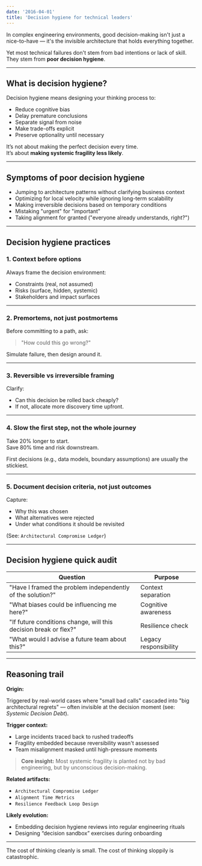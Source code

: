 ```yaml
---
date: '2016-04-01'
title: 'Decision hygiene for technical leaders'
---
```


In complex engineering environments, good decision-making isn't just a nice-to-have — it's the invisible architecture that holds everything together.

Yet most technical failures don't stem from bad intentions or lack of skill.  
They stem from **poor decision hygiene**.

---

## What is decision hygiene?

Decision hygiene means designing your thinking process to:

- Reduce cognitive bias  
- Delay premature conclusions  
- Separate signal from noise  
- Make trade-offs explicit  
- Preserve optionality until necessary

It’s not about making the perfect decision every time.  
It’s about **making systemic fragility less likely**.

---

## Symptoms of poor decision hygiene

- Jumping to architecture patterns without clarifying business context
- Optimizing for local velocity while ignoring long-term scalability
- Making irreversible decisions based on temporary conditions
- Mistaking "urgent" for "important"
- Taking alignment for granted ("everyone already understands, right?")

---

## Decision hygiene practices

### 1. **Context before options**
Always frame the decision environment:
- Constraints (real, not assumed)
- Risks (surface, hidden, systemic)
- Stakeholders and impact surfaces

---

### 2. **Premortems, not just postmortems**
Before committing to a path, ask:
> "How could this go wrong?"

Simulate failure, then design around it.

---

### 3. **Reversible vs irreversible framing**
Clarify:
- Can this decision be rolled back cheaply?
- If not, allocate more discovery time upfront.

---

### 4. **Slow the first step, not the whole journey**
Take 20% longer to start.  
Save 80% time and risk downstream.

First decisions (e.g., data models, boundary assumptions) are usually the stickiest.

---

### 5. **Document decision criteria, not just outcomes**
Capture:
- Why this was chosen
- What alternatives were rejected
- Under what conditions it should be revisited

(See: `Architectural Compromise Ledger`)

---

## Decision hygiene quick audit

| Question | Purpose |
|----------|---------|
| "Have I framed the problem independently of the solution?" | Context separation |
| "What biases could be influencing me here?" | Cognitive awareness |
| "If future conditions change, will this decision break or flex?" | Resilience check |
| "What would I advise a future team about this?" | Legacy responsibility |

---

## Reasoning trail

**Origin:**  

Triggered by real-world cases where "small bad calls" cascaded into "big architectural regrets" — often invisible at the decision moment (see: *Systemic Decision Debt*).

**Trigger context:**  

- Large incidents traced back to rushed tradeoffs
- Fragility embedded because reversibility wasn't assessed
- Team misalignment masked until high-pressure moments

> **Core insight:** Most systemic fragility is planted not by bad engineering, but by unconscious decision-making.

**Related artifacts:**  
- `Architectural Compromise Ledger`  
- `Alignment Time Metrics`  
- `Resilience Feedback Loop Design`

**Likely evolution:**  
- Embedding decision hygiene reviews into regular engineering rituals  
- Designing “decision sandbox” exercises during onboarding

---

The cost of thinking cleanly is small. The cost of thinking sloppily is catastrophic.
